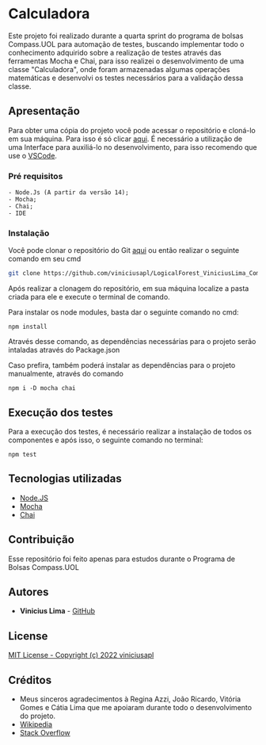 # Calculadora

Este projeto foi realizado durante a quarta sprint do programa de bolsas Compass.UOL para automação de testes, buscando implementar todo o conhecimento adquirido sobre a realização de testes através das ferramentas Mocha e Chai, para isso realizei o desenvolvimento de uma classe "Calculadora", onde foram armazenadas algumas operações matemáticas e desenvolvi os testes necessários para a validação dessa classe.

## Apresentação

Para obter uma cópia do projeto você pode acessar o repositório e cloná-lo em sua máquina. Para isso é só clicar [aqui](https://github.com/viniciusapl/LogicalForest_ViniciusLima_Compass). É necessário a utilização de uma Interface para auxiliá-lo no desenvolvimento, para isso recomendo que use o [VSCode](https://code.visualstudio.com/).

### Pré requisitos

```
- Node.Js (A partir da versão 14);
- Mocha;
- Chai;
- IDE
```

### Instalação

Você pode clonar o repositório do Git [aqui](https://github.com/viniciusapl/LogicalForest_ViniciusLima_Compass) ou então realizar o seguinte comando em seu cmd
```bash
git clone https://github.com/viniciusapl/LogicalForest_ViniciusLima_Compass/
```

Após realizar a clonagem do repositório, em sua máquina localize a pasta criada para ele e execute o terminal de comando.

Para instalar os node modules, basta dar o seguinte comando no cmd:

```
npm install
```
Através desse comando, as dependências necessárias para o projeto serão intaladas através do Package.json

Caso prefira, também poderá instalar as dependências para o projeto manualmente, através do comando

```
npm i -D mocha chai
```

## Execução dos testes

Para a execução dos testes, é necessário realizar a instalação de todos os componentes e após isso, o seguinte comando no terminal:

```
npm test
```

## Tecnologias utilizadas

* [Node.JS](https://nodejs.org/)
* [Mocha](https://mochajs.org/)
* [Chai](https://www.chaijs.com/)

## Contribuição

Esse repositório foi feito apenas para estudos durante o Programa de Bolsas Compass.UOL

## Autores

* **Vinicius Lima** - [GitHub](https://github.com/viniciusapl)

## License

[MIT License - Copyright (c) 2022 viniciusapl](https://github.com/viniciusapl/LogicalForest_ViniciusLima_Compass/blob/main/LICENSE)

## Créditos

* Meus sinceros agradecimentos à Regina Azzi, João Ricardo, Vitória Gomes e Cátia Lima que me apoiaram durante todo o desenvolvimento do projeto.
* [Wikipedia](https://pt.wikipedia.org/wiki/Wikip%C3%A9dia:P%C3%A1gina_principal)
* [Stack Overflow](https://stackoverflow.com/)

